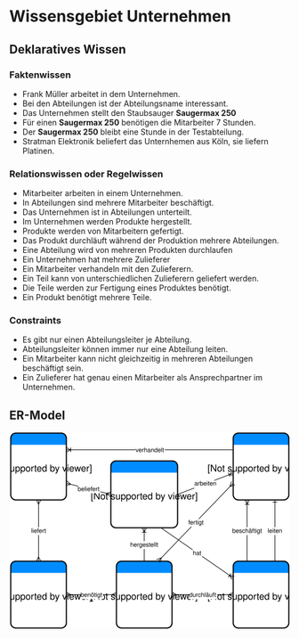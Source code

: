 Wissensgebiet Unternehmen
=========================

Deklaratives Wissen
------------------
### Faktenwissen

* Frank Müller arbeitet in dem Unternehmen.
* Bei den Abteilungen ist der Abteilungsname interessant.
* Das Unternehmen stellt den Staubsauger __Saugermax 250__
* Für einen __Saugermax 250__ benötigen die Mitarbeiter 7 Stunden.
* Der __Saugermax 250__ bleibt eine Stunde in der Testabteilung.
* Stratman Elektronik beliefert das Unternhemen aus Köln, sie liefern Platinen.

### Relationswissen oder Regelwissen

* Mitarbeiter arbeiten in einem Unternehmen.
* In Abteilungen sind mehrere Mitarbeiter beschäftigt.
* Das Unternehmen ist in Abteilungen unterteilt.
* Im Unternehmen werden Produkte hergestellt.
* Produkte werden von Mitarbeitern gefertigt.
* Das Produkt durchläuft während der Produktion mehrere Abteilungen.
* Eine Abteilung wird von mehreren Produkten durchlaufen
* Ein Unternehmen hat mehrere Zulieferer
* Ein Mitarbeiter verhandeln mit den Zulieferern.
* Ein Teil kann von unterschiedlichen Zulieferern geliefert werden.
* Die Teile werden zur Fertigung eines Produktes benötigt.
* Ein Produkt benötigt mehrere Teile.

### Constraints

* Es gibt nur einen Abteilungsleiter je Abteilung.
* Abteilungsleiter können immer nur eine Abteilung leiten.
* Ein Mitarbeiter kann nicht gleichzeitig in mehreren Abteilungen beschäftigt sein.
* Ein Zulieferer hat genau einen Mitarbeiter als Ansprechpartner im Unternehmen.



ER-Model
--------
![ER Modell Unternehmen](Unternehmen.svg)

